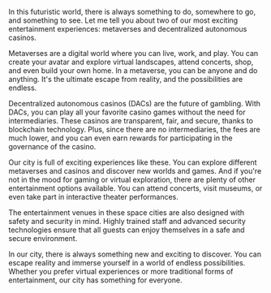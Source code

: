 
 In this futuristic world, there is always something to do, somewhere to go, and something to see. Let me tell you about two of our most exciting entertainment experiences: metaverses and decentralized autonomous casinos.

Metaverses are a digital world where you can live, work, and play. You can create your avatar and explore virtual landscapes, attend concerts, shop, and even build your own home. In a metaverse, you can be anyone and do anything. It's the ultimate escape from reality, and the possibilities are endless.

Decentralized autonomous casinos (DACs) are the future of gambling. With DACs, you can play all your favorite casino games without the need for intermediaries. These casinos are transparent, fair, and secure, thanks to blockchain technology. Plus, since there are no intermediaries, the fees are much lower, and you can even earn rewards for participating in the governance of the casino.

Our city is full of exciting experiences like these. You can explore different metaverses and casinos and discover new worlds and games. And if you're not in the mood for gaming or virtual exploration, there are plenty of other entertainment options available. You can attend concerts, visit museums, or even take part in interactive theater performances.

The entertainment venues in these space cities are also designed with safety and security in mind. Highly trained staff and advanced security technologies ensure that all guests can enjoy themselves in a safe and secure environment.

In our city, there is always something new and exciting to discover. You can escape reality and immerse yourself in a world of endless possibilities. Whether you prefer virtual experiences or more traditional forms of entertainment, our city has something for everyone.
